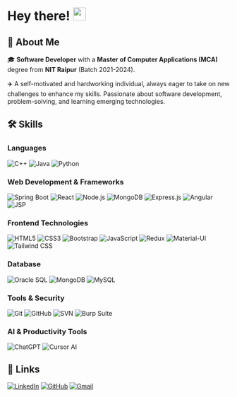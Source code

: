 # Hey there! <img src="https://media.giphy.com/media/hvRJCLFzcasrR4ia7z/giphy.gif" width="29px" height="29px">

## 🚀 About Me

🎓 **Software Developer** with a **Master of Computer Applications (MCA)** degree from **NIT Raipur** (Batch 2021-2024).

✈️ A self-motivated and hardworking individual, always eager to take on new challenges to enhance my skills. Passionate about software development, problem-solving, and learning emerging technologies.

## 🛠️ Skills

### Languages

![C++](https://img.shields.io/badge/C%2B%2B-00599C?style=for-the-badge&logo=c%2B%2B&logoColor=white)
![Java](https://img.shields.io/badge/Java-ED8B00?style=for-the-badge&logo=openjdk&logoColor=white)
![Python](https://img.shields.io/badge/Python-3776AB?style=for-the-badge&logo=python&logoColor=white)

### Web Development & Frameworks

![Spring Boot](https://img.shields.io/badge/Spring_Boot-6DB33F?style=for-the-badge&logo=springboot&logoColor=white)
![React](https://img.shields.io/badge/React-20232A?style=for-the-badge&logo=react&logoColor=61DAFB)
![Node.js](https://img.shields.io/badge/Node.js-43853D?style=for-the-badge&logo=node.js&logoColor=white)
![MongoDB](https://img.shields.io/badge/MongoDB-4EA94B?style=for-the-badge&logo=mongodb&logoColor=white)
![Express.js](https://img.shields.io/badge/Express.js-000000?style=for-the-badge&logo=express&logoColor=white)
![Angular](https://img.shields.io/badge/Angular-DD0031?style=for-the-badge&logo=angular&logoColor=white)
![JSP](https://img.shields.io/badge/JSP-007396?style=for-the-badge&logo=java&logoColor=white)

### Frontend Technologies

![HTML5](https://img.shields.io/badge/HTML5-E34F26?style=for-the-badge&logo=html5&logoColor=white)
![CSS3](https://img.shields.io/badge/CSS3-1572B6?style=for-the-badge&logo=css3&logoColor=white)
![Bootstrap](https://img.shields.io/badge/Bootstrap-563D7C?style=for-the-badge&logo=bootstrap&logoColor=white)
![JavaScript](https://img.shields.io/badge/JavaScript-323330?style=for-the-badge&logo=javascript&logoColor=F7DF1E)
![Redux](https://img.shields.io/badge/Redux-764ABC?style=for-the-badge&logo=redux&logoColor=white)
![Material-UI](https://img.shields.io/badge/Material_UI-0081CB?style=for-the-badge&logo=mui&logoColor=white)
![Tailwind CSS](https://img.shields.io/badge/Tailwind_CSS-38B2AC?style=for-the-badge&logo=tailwind-css&logoColor=white)

### Database

![Oracle SQL](https://img.shields.io/badge/Oracle_SQL-F80000?style=for-the-badge&logo=Oracle&logoColor=white)
![MongoDB](https://img.shields.io/badge/MongoDB-4EA94B?style=for-the-badge&logo=mongodb&logoColor=white)
![MySQL](https://img.shields.io/badge/MySQL-4479A1?style=for-the-badge&logo=mysql&logoColor=white)

### Tools & Security

![Git](https://img.shields.io/badge/Git-F05032?style=for-the-badge&logo=git&logoColor=white)
![GitHub](https://img.shields.io/badge/GitHub-000000?style=for-the-badge&logo=github&logoColor=white)
![SVN](https://img.shields.io/badge/SVN-21759B?style=for-the-badge&logo=svn&logoColor=white)
![Burp Suite](https://img.shields.io/badge/Burp_Suite-FF6633?style=for-the-badge&logo=burpsuite&logoColor=white)

### AI & Productivity Tools

![ChatGPT](https://img.shields.io/badge/ChatGPT-34A853?style=for-the-badge&logo=openai&logoColor=white)
![Cursor AI](https://img.shields.io/badge/Cursor_AI-4B8EE7?style=for-the-badge&logo=artificial-intelligence&logoColor=white)

## 🔗 Links

[![LinkedIn](https://img.shields.io/badge/LinkedIn-0077B5?style=for-the-badge&logo=LinkedIn&logoColor=white)](https://www.linkedin.com/in/aditya-pathak-7ab7b2173/)
[![GitHub](https://img.shields.io/badge/GitHub-000000?style=for-the-badge&logo=GitHub&logoColor=white)](https://github.com/paditya99)
[![Gmail](https://img.shields.io/badge/Gmail-D14836?style=for-the-badge&logo=Gmail&logoColor=white)](mailto:adityapathak63635@gmail.com)
